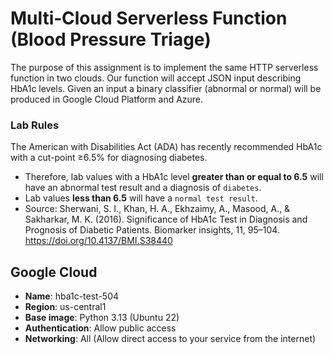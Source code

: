 # Multi‑Cloud Serverless Function (Blood Pressure Triage)
The purpose of this assignment is to implement the same HTTP serverless function in two clouds. Our function will accept JSON input describing HbA1c levels. Given an input a binary classifier (abnormal or normal) will be produced in Google Cloud Platform and Azure. 

### Lab Rules
The American with Disabilities Act (ADA) has recently recommended HbA1c with a cut-point ≥6.5% for diagnosing diabetes. 
- Therefore, lab values with a HbA1c level **greater than or equal to 6.5** will have an abnormal test result and a diagnosis of `diabetes`. 
- Lab values **less than 6.5** will have a `normal test result`. 
- Source: Sherwani, S. I., Khan, H. A., Ekhzaimy, A., Masood, A., & Sakharkar, M. K. (2016). Significance of HbA1c Test in Diagnosis and Prognosis of Diabetic Patients. Biomarker insights, 11, 95–104. https://doi.org/10.4137/BMI.S38440 

## Google Cloud
- **Name**: hba1c-test-504
- **Region**: us-central1 
- **Base image**: Python 3.13 (Ubuntu 22)
- **Authentication**: Allow public access
- **Networking**: All (Allow direct access to your service from the internet)
